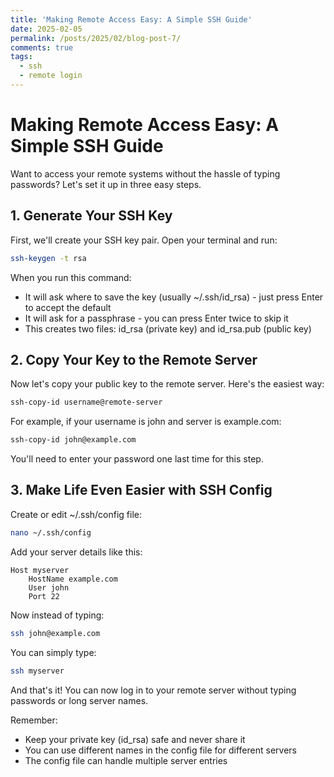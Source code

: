 ```yaml
--- 
title: 'Making Remote Access Easy: A Simple SSH Guide'
date: 2025-02-05
permalink: /posts/2025/02/blog-post-7/
comments: true
tags:
  - ssh
  - remote login
---
```

# Making Remote Access Easy: A Simple SSH Guide

Want to access your remote systems without the hassle of typing passwords? Let's set it up in three easy steps.

## 1. Generate Your SSH Key

First, we'll create your SSH key pair. Open your terminal and run:

```bash
ssh-keygen -t rsa
```

When you run this command:
- It will ask where to save the key (usually ~/.ssh/id_rsa) - just press Enter to accept the default
- It will ask for a passphrase - you can press Enter twice to skip it
- This creates two files: id_rsa (private key) and id_rsa.pub (public key)

## 2. Copy Your Key to the Remote Server

Now let's copy your public key to the remote server. Here's the easiest way:

```bash
ssh-copy-id username@remote-server
```

For example, if your username is john and server is example.com:
```bash
ssh-copy-id john@example.com
```

You'll need to enter your password one last time for this step.


## 3. Make Life Even Easier with SSH Config

Create or edit ~/.ssh/config file:
```bash
nano ~/.ssh/config
```

Add your server details like this:
```
Host myserver
    HostName example.com
    User john
    Port 22
```

Now instead of typing:
```bash
ssh john@example.com
```

You can simply type:
```bash
ssh myserver
```

And that's it! You can now log in to your remote server without typing passwords or long server names.

Remember:
- Keep your private key (id_rsa) safe and never share it
- You can use different names in the config file for different servers
- The config file can handle multiple server entries
